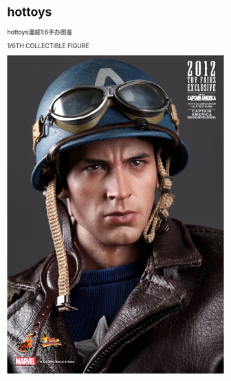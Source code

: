 # hottoys
hottoys漫威1:6手办图鉴

1/6TH COLLECTIBLE FIGURE

![](/Captain%20America:%20The%20First%20Avenger%20-%20Captain%20America%20(Rescue%20Uniform%20Version)%20%20(2012%20Toy%20Fairs%20Exclusive)/PD13418306768Wh.jpg)
